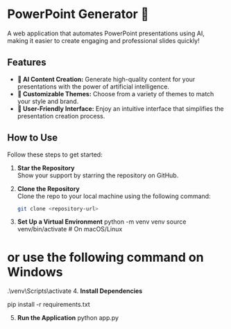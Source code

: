 # PowerPoint Generator 🚀

A web application that automates PowerPoint presentations using AI, making it easier to create engaging and professional slides quickly!

## Features

- **🤖 AI Content Creation:** Generate high-quality content for your presentations with the power of artificial intelligence.
- **🎨 Customizable Themes:** Choose from a variety of themes to match your style and brand.
- **🙂 User-Friendly Interface:** Enjoy an intuitive interface that simplifies the presentation creation process.

## How to Use

Follow these steps to get started:

1. **Star the Repository**  
   Show your support by starring the repository on GitHub.

2. **Clone the Repository**  
   Clone the repo to your local machine using the following command:
   ```bash
   git clone <repository-url>

3. **Set Up a Virtual Environment**
python -m venv venv
source venv/bin/activate  # On macOS/Linux
# or use the following command on Windows
.\venv\Scripts\activate
4. **Install Dependencies**

pip install -r requirements.txt

5. **Run the Application**
python app.py


